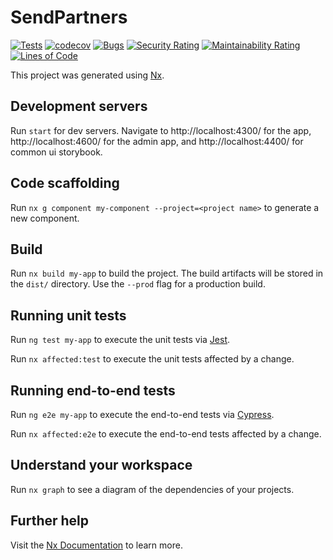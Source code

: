 # SendPartners

[![Tests](https://github.com/bameyrick/boilerplate/actions/workflows/tests.yml/badge.svg)](https://github.com/bameyrick/boilerplate/actions/workflows/tests.yml)
[![codecov](https://codecov.io/gh/bameyrick/boilerplate/branch/main/graph/badge.svg)](https://codecov.io/gh/bameyrick/boilerplate)
[![Bugs](https://sonarcloud.io/api/project_badges/measure?project=bameyrick_send.partners&metric=bugs)](https://sonarcloud.io/summary/new_code?id=bameyrick_send.partners)
[![Security Rating](https://sonarcloud.io/api/project_badges/measure?project=bameyrick_send.partners&metric=security_rating)](https://sonarcloud.io/summary/new_code?id=bameyrick_send.partners)
[![Maintainability Rating](https://sonarcloud.io/api/project_badges/measure?project=bameyrick_send.partners&metric=sqale_rating)](https://sonarcloud.io/summary/new_code?id=bameyrick_send.partners)
[![Lines of Code](https://sonarcloud.io/api/project_badges/measure?project=bameyrick_send.partners&metric=ncloc)](https://sonarcloud.io/summary/new_code?id=bameyrick_send.partners)

This project was generated using [Nx](https://nx.dev).

## Development servers

Run `start` for dev servers. Navigate to http://localhost:4300/ for the app, http://localhost:4600/ for the admin app, and http://localhost:4400/ for common ui storybook.

## Code scaffolding

Run `nx g component my-component --project=<project name>` to generate a new component.

## Build

Run `nx build my-app` to build the project. The build artifacts will be stored in the `dist/` directory. Use the `--prod` flag for a production build.

## Running unit tests

Run `ng test my-app` to execute the unit tests via [Jest](https://jestjs.io).

Run `nx affected:test` to execute the unit tests affected by a change.

## Running end-to-end tests

Run `ng e2e my-app` to execute the end-to-end tests via [Cypress](https://www.cypress.io).

Run `nx affected:e2e` to execute the end-to-end tests affected by a change.

## Understand your workspace

Run `nx graph` to see a diagram of the dependencies of your projects.

## Further help

Visit the [Nx Documentation](https://nx.dev/angular) to learn more.
